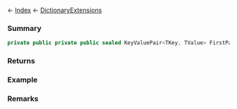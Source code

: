 ← [Index](Api-Index) ← [DictionaryExtensions](System.Collections.Generic.DictionaryExtensions)

### Summary

```csharp
private public private public sealed KeyValuePair<TKey, TValue> FirstPair<K, V>
```

### Returns

### Example

### Remarks

